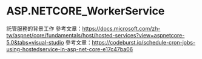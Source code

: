# ASP.NETCORE_WorkerService
託管服務的背景工作
參考文章：https://docs.microsoft.com/zh-tw/aspnet/core/fundamentals/host/hosted-services?view=aspnetcore-5.0&tabs=visual-studio
參考文章：https://codeburst.io/schedule-cron-jobs-using-hostedservice-in-asp-net-core-e17c47ba06
